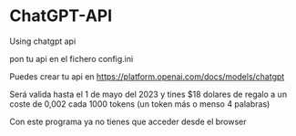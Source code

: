 # ChatGPT-API
Using chatgpt api

pon tu api en el fichero config.ini

Puedes crear tu api en https://platform.openai.com/docs/models/chatgpt

Será valida hasta el 1 de mayo del 2023 y tines $18 dolares de regalo
a un coste de 0,002 cada 1000 tokens (un token más o menso 4 palabras)

Con este programa ya no tienes que acceder desde el browser
